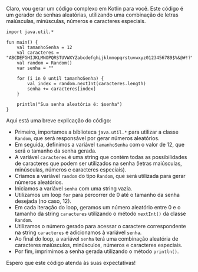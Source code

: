 Claro, vou gerar um código complexo em Kotlin para você. Este código é um gerador de senhas aleatórias, utilizando uma combinação de letras maiúsculas, minúsculas, números e caracteres especiais.

```
import java.util.*

fun main() {
    val tamanhoSenha = 12
    val caracteres = "ABCDEFGHIJKLMNOPQRSTUVWXYZabcdefghijklmnopqrstuvwxyz0123456789$%&@#!?"
    val random = Random()
    var senha = ""

    for (i in 0 until tamanhoSenha) {
        val index = random.nextInt(caracteres.length)
        senha += caracteres[index]
    }

    println("Sua senha aleatória é: $senha")
}
```

Aqui está uma breve explicação do código:

- Primeiro, importamos a biblioteca `java.util.*` para utilizar a classe `Random`, que será responsável por gerar números aleatórios.
- Em seguida, definimos a variável `tamanhoSenha` com o valor de 12, que será o tamanho da senha gerada.
- A variável `caracteres` é uma string que contém todas as possibilidades de caracteres que podem ser utilizados na senha (letras maiúsculas, minúsculas, números e caracteres especiais).
- Criamos a variável `random` do tipo `Random`, que será utilizada para gerar números aleatórios.
- Iniciamos a variável `senha` com uma string vazia.
- Utilizamos um loop `for` para percorrer de 0 até o tamanho da senha desejada (no caso, 12).
- Em cada iteração do loop, geramos um número aleatório entre 0 e o tamanho da string `caracteres` utilizando o método `nextInt()` da classe `Random`.
- Utilizamos o número gerado para acessar o caractere correspondente na string `caracteres` e adicionamos à variável `senha`.
- Ao final do loop, a variável `senha` terá uma combinação aleatória de caracteres maiúsculos, minúsculos, números e caracteres especiais.
- Por fim, imprimimos a senha gerada utilizando o método `println()`.

Espero que este código atenda às suas expectativas!